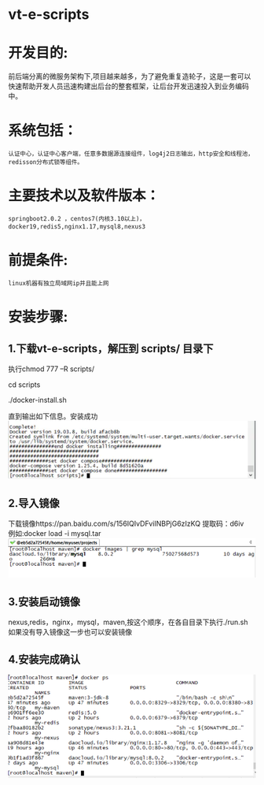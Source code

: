 # vt-e-scripts
# 开发目的:  
前后端分离的微服务架构下,项目越来越多，为了避免重复造轮子，这是一套可以快速帮助开发人员迅速构建出后台的整套框架，让后台开发迅速投入到业务编码中。

# 系统包括：   
    认证中心，认证中心客户端，任意多数据源连接组件，log4j2日志输出，http安全和线程池，redisson分布式锁等组件。
 
# 主要技术以及软件版本：  
    springboot2.0.2 ，centos7(内核3.10以上)，docker19,redis5,nginx1.17,mysql8,nexus3
    
# 前提条件:   
    linux机器有独立局域网ip并且能上网
    
# 安装步骤:   
## 1.下载vt-e-scripts，解压到 scripts/ 目录下

执行chmod 777 –R scripts/

cd scripts

./docker-install.sh

直到输出如下信息。安装成功   
![](https://github.com/snake4/vt-picture/blob/master/1.png)

## 2.导入镜像  
下载镜像https://pan.baidu.com/s/156IQIvDFviINBPjG6zIzKQ
提取码：d6iv   
例如:docker load -i mysql.tar   
![](https://github.com/snake4/vt-picture/blob/master/2.png)

## 3.安装启动镜像
nexus,redis，nginx，mysql，maven,按这个顺序，在各自目录下执行./run.sh  
如果没有导入镜像这一步也可以安装镜像

## 4.安装完成确认
![](https://github.com/snake4/vt-picture/blob/master/3.png)

